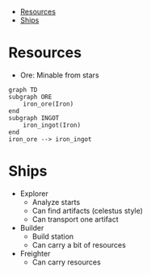 - [Resources](#resources)
- [Ships](#ships)

# Resources
- Ore: Minable from stars

```mermaid
graph TD
subgraph ORE
    iron_ore(Iron)
end
subgraph INGOT
    iron_ingot(Iron)
end
iron_ore --> iron_ingot

```
# Ships
- Explorer
  - Analyze starts
  - Can find artifacts (celestus style)
  - Can transport one artifact
- Builder
  - Build station
  - Can carry a bit of resources
- Freighter
  - Can carry resources
